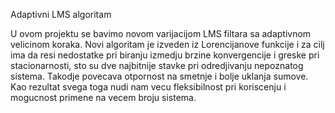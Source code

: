 Adaptivni LMS algoritam

U ovom projektu se bavimo novom varijacijom LMS filtara sa adaptivnom velicinom koraka. 
Novi algoritam je izveden iz Lorencijanove funkcije i za cilj ima da resi nedostatke 
pri biranju izmedju brzine konvergencije i greske pri stacionarnosti, sto su 
dve najbitnije stavke pri odredjivanju nepoznatog sistema. Takodje povecava 
otpornost na smetnje i bolje uklanja sumove. Kao rezultat svega toga nudi nam vecu fleksibilnost 
pri koriscenju i mogucnost primene na vecem broju sistema.

